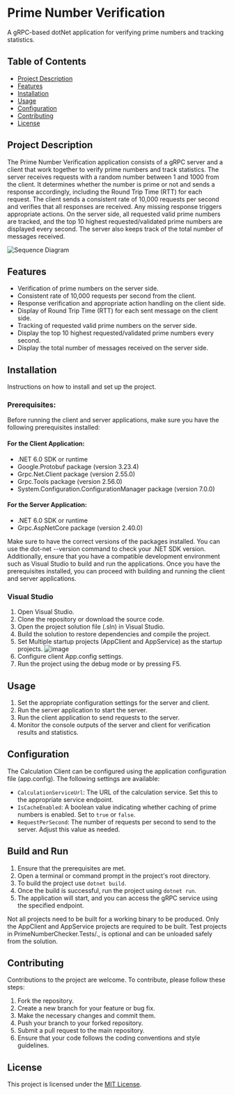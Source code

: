 # Prime Number Verification

A gRPC-based dotNet application for verifying prime numbers and tracking statistics.

## Table of Contents

- [Project Description](#project-description)
- [Features](#features)
- [Installation](#installation)
- [Usage](#usage)
- [Configuration](#configuration)
- [Contributing](#contributing)
- [License](#license)

## Project Description

The Prime Number Verification application consists of a gRPC server and a client that work together to verify prime numbers and track statistics. The server receives requests with a random number between 1 and 1000 from the client. It determines whether the number is prime or not and sends a response accordingly, including the Round Trip Time (RTT) for each request. The client sends a consistent rate of 10,000 requests per second and verifies that all responses are received. Any missing response triggers appropriate actions. On the server side, all requested valid prime numbers are tracked, and the top 10 highest requested/validated prime numbers are displayed every second. The server also keeps track of the total number of messages received.

![Sequence Diagram](https://github.com/hsaggi/PrimeNumberChecker/assets/5955969/52a23612-56b4-4ee6-a451-5d1c578b4ae9) 

## Features

- Verification of prime numbers on the server side.
- Consistent rate of 10,000 requests per second from the client.
- Response verification and appropriate action handling on the client side.
- Display of Round Trip Time (RTT) for each sent message on the client side.
- Tracking of requested valid prime numbers on the server side.
- Display the top 10 highest requested/validated prime numbers every second.
- Display the total number of messages received on the server side.

## Installation
Instructions on how to install and set up the project.

### Prerequisites:

Before running the client and server applications, make sure you have the following prerequisites installed:

#### For the Client Application:

- .NET 6.0 SDK or runtime
- Google.Protobuf package (version 3.23.4)
- Grpc.Net.Client package (version 2.55.0)
- Grpc.Tools package (version 2.56.0)
- System.Configuration.ConfigurationManager package (version 7.0.0)

#### For the Server Application:
- .NET 6.0 SDK or runtime
- Grpc.AspNetCore package (version 2.40.0)
  
Make sure to have the correct versions of the packages installed. You can use the dot-net --version command to check your .NET SDK version.
Additionally, ensure that you have a compatible development environment such as Visual Studio to build and run the applications.
Once you have the prerequisites installed, you can proceed with building and running the client and server applications.

### Visual Studio

1. Open Visual Studio.
2. Clone the repository or download the source code.
3. Open the project solution file (.sln) in Visual Studio.
4. Build the solution to restore dependencies and compile the project.
5. Set Multiple startup projects (AppClient and AppService) as the startup projects.
![image](https://github.com/hsaggi/PrimeNumberChecker/assets/5955969/445b14d2-c546-4f4a-85a2-ffc039a08de8)
6. Configure client App.config settings.
7. Run the project using the debug mode or by pressing F5.


## Usage

1. Set the appropriate configuration settings for the server and client.
2. Run the server application to start the server.
3. Run the client application to send requests to the server.
4. Monitor the console outputs of the server and client for verification results and statistics.

## Configuration

The Calculation Client can be configured using the application configuration file (app.config). The following settings are available:

- `CalculationServiceUrl`: The URL of the calculation service. Set this to the appropriate service endpoint.
- `IsCacheEnabled`: A boolean value indicating whether caching of prime numbers is enabled. Set to `true` or `false`.
- `RequestPerSecond`: The number of requests per second to send to the server. Adjust this value as needed.

## Build and Run
1. Ensure that the prerequisites are met.
2. Open a terminal or command prompt in the project's root directory.
3. To build the project use   `dotnet build`.
4. Once the build is successful, run the project using  `dotnet run`.
5. The application will start, and you can access the gRPC service using the specified endpoint.

Not all projects need to be built for a working binary to be produced. Only the AppClient and AppService projects are required to be built. Test projects in PrimeNumberChecker.Tests/., is optional and can be unloaded safely from the solution.
  
## Contributing
Contributions to the project are welcome. To contribute, please follow these steps:

1. Fork the repository.
2. Create a new branch for your feature or bug fix.
3. Make the necessary changes and commit them.
4. Push your branch to your forked repository.
5. Submit a pull request to the main repository.
6. Ensure that your code follows the coding conventions and style guidelines.

## License

This project is licensed under the [MIT License](LICENSE).
